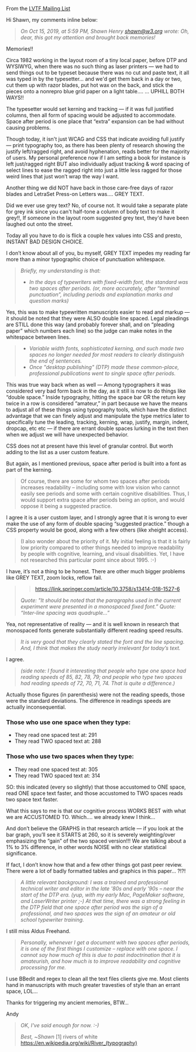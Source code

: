 From the [LVTF Mailing List](https://lists.w3.org/Archives/Public/public-low-vision-a11y-tf/2019Oct/0016.html)

Hi Shawn, my comments inline below:

> _On Oct 15, 2019, at 5:59 PM, Shawn Henry <shawn@w3.org> wrote:_
> _Oh, dear, this got my attention and brought back memories!_

Memories!!

Circa 1982 working in the layout room of a tiny local paper, before DTP and WYSIWYG, when there was no such thing as laser printers — we had to send things out to be typeset because there was no cut and paste text, it all was typed in by the typesetter… and we'd get them back in a day or two, cut them up with razor blades, put hot wax on the back, and stick the pieces onto a nonrepro blue grid paper on a light table.... ... UPHILL BOTH WAYS!! 

The typesetter would set kerning and tracking — if it was full justified columns, then all form of spacing would be adjusted to accommodate. Space after period is one place that “extra” expansion can be had without causing problems.

Though today, it isn't just WCAG and CSS that indicate avoiding full justify — print typography too, as there has been plenty of research showing the justify left/ragged right, and avoid hyphenation, reads better for the majority of users. My personal preference now if I am setting a book for instance is left just/ragged right BUT also individually adjust tracking & word spacing of select lines to ease the ragged right into just a little less ragged for those weird lines that just won’t wrap the way I want.

Another thing we did NOT have back in those care-free days of razor blades and LetraSet Press-on Letters was…. GREY TEXT.

Did we ever use grey text? No, of course not. It would take a separate plate for grey ink since you can't half-tone a column of body text to make it grey!!, If someone in the layout room suggested grey text, they'd have been laughed out onto the street.

Today all you have to do is flick a couple hex values into CSS and presto, INSTANT BAD DESIGN CHOICE.

I don’t know about all of you, bu myself, GREY TEXT impedes my reading far more than a minor typographic choice of punctuation whitespace.

> _Briefly, my understanding is that:_
> * _In the days of typewriters with fixed-width font, the standard was two spaces after periods. (or, more accurately, after “terminal punctuation”, including periods and explanation marks and question marks)_

Yes, this was to make typewritten manuscripts easier to read and markup — it should be noted that they were ALSO double line spaced. Legal pleadings are STILL done this way (and probably forever shall, and on “pleading paper” which numbers each line) so the judge can make notes in the whitespace between lines.

> * _Variable width fonts, sophisticated kerning, and such made two spaces no longer needed for most readers to clearly distinguish the end of sentences._
> * _Once "desktop publishing" (DTP) made these common-place, professional publications went to single space after periods._

This was true way back when as well — Among typographers it was considered very bad form back in the day, as it still is now to do things like “double space.” Inside typography, hitting the space bar OR the return key twice in a row is considered “amateur,” in part because we have the means to adjust all of these things using typography tools, which have the distinct advantage that we can finely adjust and manipulate the type metrics later to specifically tune the leading, tracking, kerning, wrap, justify, margin, indent,  dropcap, etc etc — if there are errant double spaces lurking in the text then when we adjust we will have unexpected behavior.

CSS does not at present have this level of granular control. But worth adding to the list as a user custom feature.

But again, as I mentioned previous, space after period is built into a font as part of the kerning.

> Of course, there are some for whom two spaces after periods increases readability – including some with low vision who cannot easily see periods and some with certain cognitive disabilities. Thus, I would support extra space after periods being an option, and would oppose it being a suggested practice.

I agree it is a user custom layer, and I strongly agree that it is wrong to ever make the use of any form of double spacing “suggested practice.” though a CSS property would be good, along with a few others (like xheight access).


> (I also wonder about the priority of it. My initial feeling is that it is fairly low priority compared to other things needed to improve readability by people with cognitive, learning, and visual disabilities. Yet, I have not researched this particular point since about 1995. :-)

I have, it’s not a thing to be honest. There are other much bigger problems like GREY TEXT, zoom locks, reflow fail.

>> https://link.springer.com/article/10.3758/s13414-018-1527-6
> 
> _Quote: "It should be noted that the paragraphs used in the current experiment were presented in a monospaced fixed font.”_
> _Quote: “Inter-line spacing was quadruple…”_

Yea, not representative of reality — and it is well known in research that monospaced fonts generate substantially different reading speed results.

> _It is very good that they clearly stated the font and the line spacing. And, I think that makes the study nearly irrelevant for today’s text._

I agree.


> _(side note: I found it interesting that people who type one space had reading speeds of 85, 82, 78, 79; and people who type two spaces had reading speeds of 72, 70, 71, 74. That is quite a difference.)_

Actually those figures (in parenthesis) were not the reading speeds, those were the standard deviations. The difference in readings speeds are actually inconsequential.

### Those who use one space when they type:

- They read one spaced test at: 291 
- They read TWO spaced text at: 288


### Those who use two spaces when they type:

- They read one spaced test at: 305 
- They read TWO spaced text at: 314


SO: this indicated (every so slightly) that those accustomed to ONE space, read ONE space text faster, and those accustomed to TWO spaces reads two space text faster.

What this says to me is that our cognitive process WORKS BEST with what we are ACCUSTOMED TO. Which…. we already knew I think...

And don’t believe the GRAPHS in that research article — if you look at the bar graph, you’ll see it STARTS at 260, so it is severely weighting/over emphasizing the “gain” of the two spaced version!!! We are talking about a 1% to 3% difference, in other words NOISE with no clear statistical significance.

If fact, I don’t know how that and a few other things got past peer review. There were a lot of badly formatted tables and graphics in this paper… ?!?!




> _A little relevant background: I was a trained and professional technical writer and editor in the late '80s and early '90s – near the start of the DTP era. (yup, with my early Mac, PageMaker software, and LaserWriter printer ;-) At that time, there was a strong feeling in the DTP field that one space after period was the sign of a professional, and two spaces was the sign of an amateur or old school typewriter training._

I still miss Aldus Freehand.


> _Personally, whenever I get a document with two spaces after periods, it is one of the first things I customize – replace with one space. I cannot say how much of this is due to past indoctrination that it is amateurish, and how much is to improve readability and cognitive processing for me._

I use BBedit and regex to clean all the text files clients give me. Most clients hand in manuscripts with much greater travesties of style than an errant space, LOL...


Thanks for triggering my ancient memories, BTW…


Andy


> _OK, I've said enough for now. :-)_
> 
> _Best,_
> ~_Shawn_
 [1] rivers of white https://en.wikipedia.org/wiki/River_(typography)
